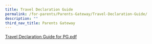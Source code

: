 ```yaml
---
title: Travel Declaration Guide
permalink: /for-parents/Parents-Gateway/Travel-Declaration-Guide/
description: ""
third_nav_title: Parents Gateway
---
```

<a href="/files/For%20Parents/Parent's%20Gateway/Travel%20Declaration%20Guide%20for%20PG.pdf" target = "\_blank">Travel Declaration Guide for PG.pdf